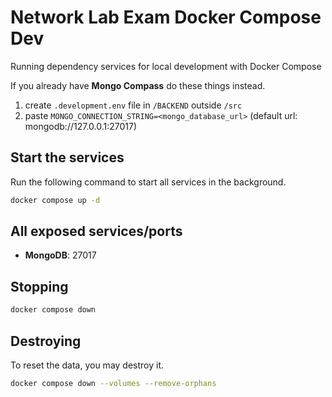 # Network Lab Exam Docker Compose Dev

Running dependency services for local development with Docker Compose

If you already have **Mongo Compass** do these things instead.

1. create `.development.env` file in `/BACKEND` outside `/src`
2. paste `MONGO_CONNECTION_STRING=<mongo_database_url>` (default url: mongodb://127.0.0.1:27017)

## Start the services

Run the following command to start all services in the background.

```sh
docker compose up -d
```

## All exposed services/ports

- **MongoDB**: 27017

## Stopping

```sh
docker compose down
```

## Destroying

To reset the data, you may destroy it.

```sh
docker compose down --volumes --remove-orphans
```
